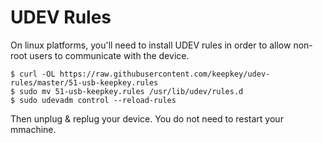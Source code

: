 # UDEV Rules

On linux platforms, you'll need to install UDEV rules in order to allow
non-root users to communicate with the device.

```
$ curl -OL https://raw.githubusercontent.com/keepkey/udev-rules/master/51-usb-keepkey.rules
$ sudo mv 51-usb-keepkey.rules /usr/lib/udev/rules.d
$ sudo udevadm control --reload-rules
```

Then unplug & replug your device. You do not need to restart your mmachine.
